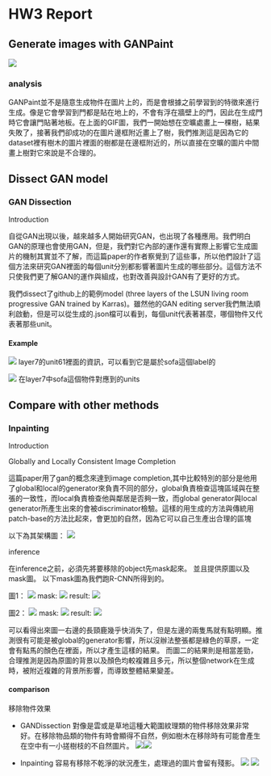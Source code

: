 # HW3 Report

## Generate images with GANPaint
![](https://i.imgur.com/6YaPzi8.gif)
### analysis
GANPaint並不是隨意生成物件在圖片上的，而是會根據之前學習到的特徵來進行生成。像是它會學習到門都是貼在地上的，不會有浮在牆壁上的門，因此在生成門時它會讓門貼著地板。在上面的GIF圖，我們一開始想在空曠處畫上一棵樹，結果失敗了，接著我們卻成功的在圖片邊框附近畫上了樹，我們推測這是因為它的dataset裡有樹木的圖片裡面的樹都是在邊框附近的，所以直接在空曠的圖片中間畫上樹對它來說是不合理的。
## Dissect GAN model
### GAN Dissection
 Introduction

自從GAN出現以後，越來越多人開始研究GAN，也出現了各種應用。我們明白GAN的原理也會使用GAN，但是，我們對它內部的運作還有實際上影響它生成圖片的機制其實並不了解，而這篇paper的作者察覺到了這些事，所以他們設計了這個方法來研究GAN裡面的每個unit分別都影響著圖片生成的哪些部分。這個方法不只使我們更了解GAN的運作與組成，也對改善與設計GAN有了更好的方式。

我們dissect了github上的範例model (three layers of the LSUN living room progressive GAN trained by Karras)。雖然他的GAN editing server我們無法順利啟動，但是可以從生成的.json檔可以看到，每個unit代表著甚麼，哪個物件又代表著那些unit。

#### Example
![](https://i.imgur.com/AV8QW2n.jpg)
layer7的unit61裡面的資訊，可以看到它是屬於sofa這個label的

![](https://i.imgur.com/FlSy559.jpg)
在layer7中sofa這個物件對應到的units

## Compare with other methods
### Inpainting
Introduction

Globally and Locally Consistent Image Completion

這篇paper用了gan的概念來達到image completion,其中比較特別的部分是他用了global和local的generator來負責不同的部分，global負責檢查這塊區域與在整張的一致性，而local負責檢查他與鄰居是否夠一致，而global generator與local generator所產生出來的會被discriminator檢驗。這樣的用生成的方法與傳統用patch-base的方法比起來，會更加的自然，因為它可以自己生產出合理的區塊

以下為其架構圖：
![](https://i.imgur.com/RskBbXY.png)

 inference

在inference之前，必須先將要移除的object先mask起來。
並且提供原圖以及mask圖。
以下mask圖為我們跑R-CNN所得到的。

圖1：
![](https://i.imgur.com/BNiYfKW.png)
mask:
![](https://i.imgur.com/Agl2Rho.png)
result:
![](https://i.imgur.com/Dtuieih.png)

圖2：
![](https://i.imgur.com/7Tk520X.png)
mask:
![](https://i.imgur.com/pbQ48xS.png)
result:
![](https://i.imgur.com/CDH3unH.png)

可以看得出來圖一右邊的長頸鹿幾乎快消失了，但是左邊的兩隻馬就有點明顯。推測很有可能是被global的generator影響，所以沒辦法整張都是綠色的草原，一定會有點馬的顏色在裡面，所以才產生這樣的結果。
而圖二的結果則是相當差勁，合理推測是因為原圖的背景以及顏色均較複雜且多元，所以整個network在生成時，被附近複雜的背景所影響，而導致整體結果變差。

#### comparison
移除物件效果
+ GANDissection
對像是雲或是草地這種大範圍紋理類的物件移除效果非常好。在移除物品類的物件有時會顯得不自然，例如樹木在移除時有可能會產生在空中有一小搓樹枝的不自然圖片。
![](https://i.imgur.com/7hngZDt.png)![](https://i.imgur.com/KYE6otP.jpg)


+ Inpainting
容易有移除不乾淨的狀況產生，處理過的圖片會留有殘影。
![](https://i.imgur.com/D7CsNtR.png) ![](https://i.imgur.com/oPEmZpJ.png)








